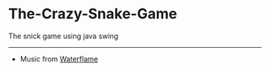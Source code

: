 # The-Crazy-Snake-Game
The snick game using java swing

---
* Music from [Waterflame](https://www.youtube.com/channel/UCVuv5iaVR55QXIc_BHQLakA)